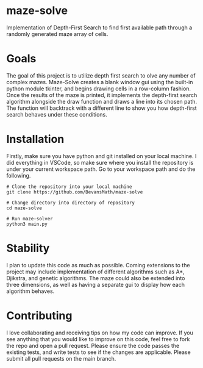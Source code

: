 # maze-solve
Implementation of Depth-First Search to find first available path through a randomly generated maze array of cells. 

# Goals
The goal of this project is to utilize depth first search to olve any number of complex mazes. Maze-Solve creates a blank window gui using the built-in python module tkinter, and begins drawing cells in a row-column fashion. Once the results of the maze is printed, it implements the depth-first search algorithm alongside the draw function and draws a line into its chosen path. The function will backtrack with a different line to show you how depth-first search behaves under these conditions. 

# Installation
Firstly, make sure you have python and git installed on your local machine. I did everything in VSCode, so make sure where you install the repository is under your current workspace path. Go to your workspace path and do the following.
```
# Clone the repository into your local machine
git clone https://github.com/BevansMath/maze-solve

# Change directory into directory of repository
cd maze-solve

# Run maze-solver
python3 main.py
```
# Stability 
I plan to update this code as much as possible. Coming extensions to the project may include implementation of different algorithms such as A*, Djikstra, and genetic algorithms. The maze could also be extended into three dimensions, as well as having a separate gui to display how each algorithm behaves. 

# Contributing
I love collaborating and receiving tips on how my code can improve. If you see anything that you would like to improve on this code, feel free to fork the repo and open a pull request. Please ensure the code passes the existing tests, and write tests to see if the changes are applicable. Please submit all pull requests on the main branch.

